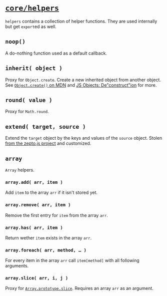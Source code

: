 # [`core/helpers`](../../src/core/01-helpers.js)

`helpers` contains a collection of helper functions. They are used internally but get `export`ed as well.



## `noop()`

A do-nothing function used as a default callback.



## `inherit( object )`

Proxy for `Object.create`. Create a new inherited object from another object. See [`Object.create()` on MDN](https://developer.mozilla.org/de/docs/Web/JavaScript/Reference/Global_Objects/Object/create) and [JS Objects: De"construct"ion](http://davidwalsh.name/javascript-objects-deconstruction#simpler-object-object) for more.



## `round( value )`

Proxy for `Math.round`.



## `extend( target, source )`

Extend the `target` object by the keys and values of the `source` object.
Stolen [from the zepto.js project](https://github.com/madrobby/zepto/blob/1d94d92223a5ec2edf1fbe18a7a9cc717e7663e4/src/zepto.js#L223) and customized.



## `array`

`Array` helpers.


### `array.add( arr, item )`

Add `item` to the array `arr` if it isn't stored yet.


### `array.remove( arr, item )`

Remove the first entry for `item` from the array `arr`.


### `array.has( arr, item )`

Return wether `item` exists in the array `arr`.


### `array.foreach( arr, method, … )`

For every item in the array `arr` call `item[method]` with all following arguments.


### `array.slice( arr, i, j )`

Proxy for [`Array.prototype.slice`](https://developer.mozilla.org/de/docs/Web/JavaScript/Reference/Global_Objects/Array/slice). Requires an array `arr` as an argument.